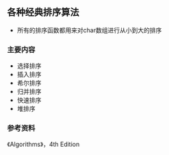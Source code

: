## 各种经典排序算法 ##
- 所有的排序函数都用来对char数组进行从小到大的排序

### 主要内容 ###
- 选择排序
- 插入排序
- 希尔排序
- 归并排序
- 快速排序
- 堆排序

### 参考资料 ###
《Algorithms》，4th Edition